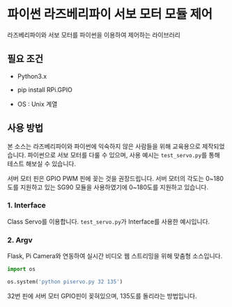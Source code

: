 # 파이썬 라즈베리파이 서보 모터 모듈 제어

라즈베리파이와 서보 모터를 파이썬을 이용하여 제어하는 라이브러리



## 필요 조건

- Python3.x

- pip install RPi.GPIO
- OS : Unix 계열


## 사용 방법

본 소스는 라즈베리파이와 파이썬에 익숙하지 않은 사람들을 위해 교육용으로 제작되었습니다.
파이썬으로 서보 모터를 다룰 수 있으며, 사용 예시는 `test_servo.py`를 통해 테스트 해보실 수 있습니다.

서버 모터 핀은 GPIO PWM 핀에 꽂는 것을 권장드립니다.
서버 모터의 각도는 0~180도를 지원하고 있는 SG90 모듈을 사용하였기에 0~180도를 지원하고 있습니다.


### 1. Interface
Class Servo를 이용합니다.
`test_servo.py`가 Interface를 사용한 예시입니다.


### 2. Argv
Flask, Pi Camera와 연동하여 실시간 비디오 웹 스트리밍을 위해 맞춤형 소스입니다.
```python
import os

os.system('python piservo.py 32 135')
```
32번 핀에 서버 모터 GPIO핀이 꽂혀있으며, 135도를 돌리라는 방법입니다.

